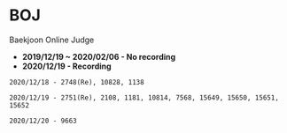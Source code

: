 # BOJ
Baekjoon Online Judge
- **2019/12/19 ~ 2020/02/06 - No recording**
- **2020/12/19 - Recording**

```
2020/12/18 - 2748(Re), 10828, 1138
```
```
2020/12/19 - 2751(Re), 2108, 1181, 10814, 7568, 15649, 15650, 15651, 15652
```
```
2020/12/20 - 9663
```

